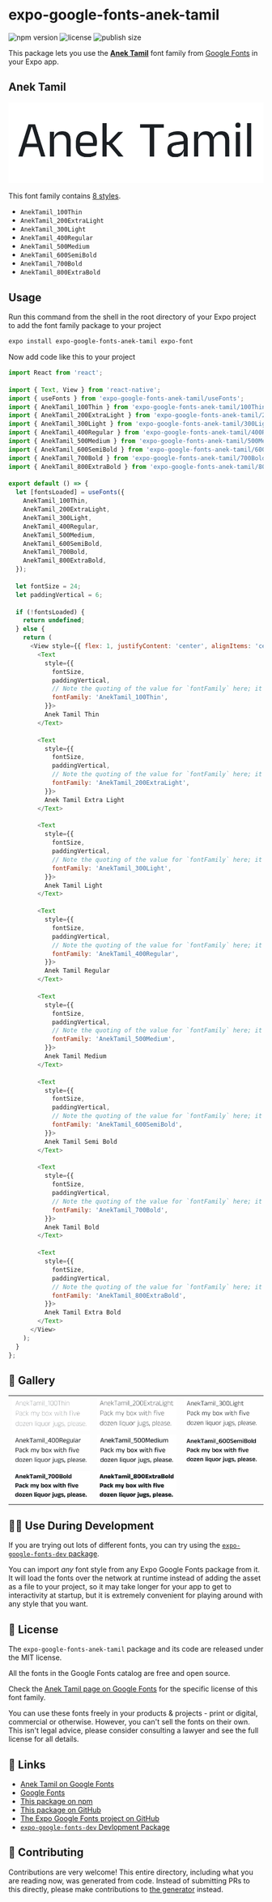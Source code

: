 # expo-google-fonts-anek-tamil

![npm version](https://flat.badgen.net/npm/v/expo-google-fonts-anek-tamil)
![license](https://flat.badgen.net/github/license/expo/google-fonts)
![publish size](https://flat.badgen.net/packagephobia/install/expo-google-fonts-anek-tamil)

This package lets you use the [**Anek Tamil**](https://fonts.google.com/specimen/Anek+Tamil) font family from [Google Fonts](https://fonts.google.com/) in your Expo app.

## Anek Tamil

![Anek Tamil](./font-family.png)

This font family contains [8 styles](#-gallery).

- `AnekTamil_100Thin`
- `AnekTamil_200ExtraLight`
- `AnekTamil_300Light`
- `AnekTamil_400Regular`
- `AnekTamil_500Medium`
- `AnekTamil_600SemiBold`
- `AnekTamil_700Bold`
- `AnekTamil_800ExtraBold`

## Usage

Run this command from the shell in the root directory of your Expo project to add the font family package to your project
```sh
expo install expo-google-fonts-anek-tamil expo-font
```

Now add code like this to your project
```js
import React from 'react';

import { Text, View } from 'react-native';
import { useFonts } from 'expo-google-fonts-anek-tamil/useFonts';
import { AnekTamil_100Thin } from 'expo-google-fonts-anek-tamil/100Thin';
import { AnekTamil_200ExtraLight } from 'expo-google-fonts-anek-tamil/200ExtraLight';
import { AnekTamil_300Light } from 'expo-google-fonts-anek-tamil/300Light';
import { AnekTamil_400Regular } from 'expo-google-fonts-anek-tamil/400Regular';
import { AnekTamil_500Medium } from 'expo-google-fonts-anek-tamil/500Medium';
import { AnekTamil_600SemiBold } from 'expo-google-fonts-anek-tamil/600SemiBold';
import { AnekTamil_700Bold } from 'expo-google-fonts-anek-tamil/700Bold';
import { AnekTamil_800ExtraBold } from 'expo-google-fonts-anek-tamil/800ExtraBold';

export default () => {
  let [fontsLoaded] = useFonts({
    AnekTamil_100Thin,
    AnekTamil_200ExtraLight,
    AnekTamil_300Light,
    AnekTamil_400Regular,
    AnekTamil_500Medium,
    AnekTamil_600SemiBold,
    AnekTamil_700Bold,
    AnekTamil_800ExtraBold,
  });

  let fontSize = 24;
  let paddingVertical = 6;

  if (!fontsLoaded) {
    return undefined;
  } else {
    return (
      <View style={{ flex: 1, justifyContent: 'center', alignItems: 'center' }}>
        <Text
          style={{
            fontSize,
            paddingVertical,
            // Note the quoting of the value for `fontFamily` here; it expects a string!
            fontFamily: 'AnekTamil_100Thin',
          }}>
          Anek Tamil Thin
        </Text>

        <Text
          style={{
            fontSize,
            paddingVertical,
            // Note the quoting of the value for `fontFamily` here; it expects a string!
            fontFamily: 'AnekTamil_200ExtraLight',
          }}>
          Anek Tamil Extra Light
        </Text>

        <Text
          style={{
            fontSize,
            paddingVertical,
            // Note the quoting of the value for `fontFamily` here; it expects a string!
            fontFamily: 'AnekTamil_300Light',
          }}>
          Anek Tamil Light
        </Text>

        <Text
          style={{
            fontSize,
            paddingVertical,
            // Note the quoting of the value for `fontFamily` here; it expects a string!
            fontFamily: 'AnekTamil_400Regular',
          }}>
          Anek Tamil Regular
        </Text>

        <Text
          style={{
            fontSize,
            paddingVertical,
            // Note the quoting of the value for `fontFamily` here; it expects a string!
            fontFamily: 'AnekTamil_500Medium',
          }}>
          Anek Tamil Medium
        </Text>

        <Text
          style={{
            fontSize,
            paddingVertical,
            // Note the quoting of the value for `fontFamily` here; it expects a string!
            fontFamily: 'AnekTamil_600SemiBold',
          }}>
          Anek Tamil Semi Bold
        </Text>

        <Text
          style={{
            fontSize,
            paddingVertical,
            // Note the quoting of the value for `fontFamily` here; it expects a string!
            fontFamily: 'AnekTamil_700Bold',
          }}>
          Anek Tamil Bold
        </Text>

        <Text
          style={{
            fontSize,
            paddingVertical,
            // Note the quoting of the value for `fontFamily` here; it expects a string!
            fontFamily: 'AnekTamil_800ExtraBold',
          }}>
          Anek Tamil Extra Bold
        </Text>
      </View>
    );
  }
};

```

## 🔡 Gallery


||||
|-|-|-|
|![AnekTamil_100Thin](.//100Thin/AnekTamil_100Thin.ttf.png)|![AnekTamil_200ExtraLight](.//200ExtraLight/AnekTamil_200ExtraLight.ttf.png)|![AnekTamil_300Light](.//300Light/AnekTamil_300Light.ttf.png)||
|![AnekTamil_400Regular](.//400Regular/AnekTamil_400Regular.ttf.png)|![AnekTamil_500Medium](.//500Medium/AnekTamil_500Medium.ttf.png)|![AnekTamil_600SemiBold](.//600SemiBold/AnekTamil_600SemiBold.ttf.png)||
|![AnekTamil_700Bold](.//700Bold/AnekTamil_700Bold.ttf.png)|![AnekTamil_800ExtraBold](.//800ExtraBold/AnekTamil_800ExtraBold.ttf.png)|||


## 👩‍💻 Use During Development

If you are trying out lots of different fonts, you can try using the [`expo-google-fonts-dev` package](https://github.com/freeboub/google-fonts/tree/master/font-packages/dev#readme).

You can import *any* font style from any Expo Google Fonts package from it. It will load the fonts
over the network at runtime instead of adding the asset as a file to your project, so it may take longer
for your app to get to interactivity at startup, but it is extremely convenient
for playing around with any style that you want.

## 📖 License

The `expo-google-fonts-anek-tamil` package and its code are released under the MIT license.

All the fonts in the Google Fonts catalog are free and open source.

Check the [Anek Tamil page on Google Fonts](https://fonts.google.com/specimen/Anek+Tamil) for the specific license of this font family.

You can use these fonts freely in your products & projects - print or digital, commercial or otherwise. However, you can't sell the fonts on their own. This isn't legal advice, please consider consulting a lawyer and see the full license for all details.

## 🔗 Links

- [Anek Tamil on Google Fonts](https://fonts.google.com/specimen/Anek+Tamil)
- [Google Fonts](https://fonts.google.com/)
- [This package on npm](https://www.npmjs.com/package/expo-google-fonts-anek-tamil)
- [This package on GitHub](https://github.com/freeboub/google-fonts/tree/master/font-packages/anek-tamil)
- [The Expo Google Fonts project on GitHub](https://github.com/freeboub/google-fonts)
- [`expo-google-fonts-dev` Devlopment Package](https://github.com/freeboub/google-fonts/tree/master/font-packages/dev)

## 🤝 Contributing

Contributions are very welcome! This entire directory, including what you are reading now, was generated from code. Instead of submitting PRs to this directly, please make contributions to [the generator](https://github.com/freeboub/google-fonts/tree/master/packages/generator) instead.
